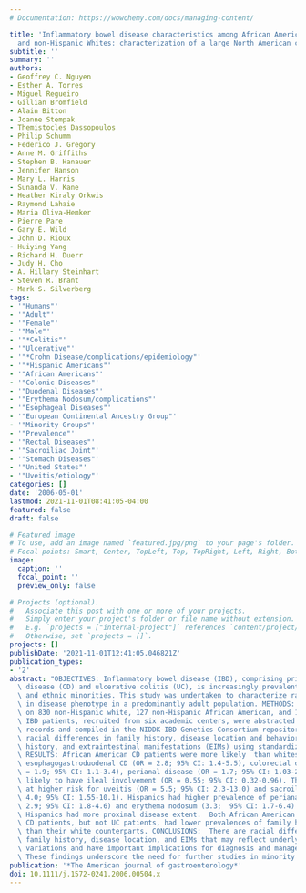 ```yaml
---
# Documentation: https://wowchemy.com/docs/managing-content/

title: 'Inflammatory bowel disease characteristics among African Americans, Hispanics,
  and non-Hispanic Whites: characterization of a large North American cohort.'
subtitle: ''
summary: ''
authors:
- Geoffrey C. Nguyen
- Esther A. Torres
- Miguel Regueiro
- Gillian Bromfield
- Alain Bitton
- Joanne Stempak
- Themistocles Dassopoulos
- Philip Schumm
- Federico J. Gregory
- Anne M. Griffiths
- Stephen B. Hanauer
- Jennifer Hanson
- Mary L. Harris
- Sunanda V. Kane
- Heather Kiraly Orkwis
- Raymond Lahaie
- Maria Oliva-Hemker
- Pierre Pare
- Gary E. Wild
- John D. Rioux
- Huiying Yang
- Richard H. Duerr
- Judy H. Cho
- A. Hillary Steinhart
- Steven R. Brant
- Mark S. Silverberg
tags:
- '"Humans"'
- '"Adult"'
- '"Female"'
- '"Male"'
- '"*Colitis"'
- '"Ulcerative"'
- '"*Crohn Disease/complications/epidemiology"'
- '"*Hispanic Americans"'
- '"African Americans"'
- '"Colonic Diseases"'
- '"Duodenal Diseases"'
- '"Erythema Nodosum/complications"'
- '"Esophageal Diseases"'
- '"European Continental Ancestry Group"'
- '"Minority Groups"'
- '"Prevalence"'
- '"Rectal Diseases"'
- '"Sacroiliac Joint"'
- '"Stomach Diseases"'
- '"United States"'
- '"Uveitis/etiology"'
categories: []
date: '2006-05-01'
lastmod: 2021-11-01T08:41:05-04:00
featured: false
draft: false

# Featured image
# To use, add an image named `featured.jpg/png` to your page's folder.
# Focal points: Smart, Center, TopLeft, Top, TopRight, Left, Right, BottomLeft, Bottom, BottomRight.
image:
  caption: ''
  focal_point: ''
  preview_only: false

# Projects (optional).
#   Associate this post with one or more of your projects.
#   Simply enter your project's folder or file name without extension.
#   E.g. `projects = ["internal-project"]` references `content/project/deep-learning/index.md`.
#   Otherwise, set `projects = []`.
projects: []
publishDate: '2021-11-01T12:41:05.046821Z'
publication_types:
- '2'
abstract: "OBJECTIVES: Inflammatory bowel disease (IBD), comprising primarily of Crohn's\
  \ disease (CD) and ulcerative colitis (UC), is increasingly prevalent in racial\
  \ and ethnic minorities. This study was undertaken to characterize racial differences\
  \ in disease phenotype in a predominantly adult population. METHODS: Phenotype data\
  \ on 830 non-Hispanic white, 127 non-Hispanic African American, and 169 Hispanic\
  \ IBD patients, recruited from six academic centers, were abstracted from medical\
  \ records and compiled in the NIDDK-IBD Genetics Consortium repository. We characterized\
  \ racial differences in family history, disease location and behavior, surgical\
  \ history, and extraintestinal manifestations (EIMs) using standardized definitions.\
  \ RESULTS: African American CD patients were more likely  than whites to develop\
  \ esophagogastroduodenal CD (OR = 2.8; 95% CI: 1.4-5.5), colorectal disease (OR\
  \ = 1.9; 95% CI: 1.1-3.4), perianal disease (OR = 1.7; 95% CI: 1.03-2.8), but less\
  \ likely to have ileal involvement (OR = 0.55; 95% CI: 0.32-0.96). They were also\
  \ at higher risk for uveitis (OR = 5.5; 95% CI: 2.3-13.0) and sacroiliitis (OR =\
  \ 4.0; 95% CI: 1.55-10.1). Hispanics had higher prevalence of perianal CD (OR =\
  \ 2.9; 95% CI: 1.8-4.6) and erythema nodosum (3.3;  95% CI: 1.7-6.4). Among UC patients,\
  \ Hispanics had more proximal disease extent.  Both African American and Hispanic\
  \ CD patients, but not UC patients, had lower prevalences of family history of IBD\
  \ than their white counterparts. CONCLUSIONS:  There are racial differences in IBD\
  \ family history, disease location, and EIMs that may reflect underlying genetic\
  \ variations and have important implications for diagnosis and management of disease.\
  \ These findings underscore the need for further studies in minority populations."
publication: '*The American journal of gastroenterology*'
doi: 10.1111/j.1572-0241.2006.00504.x
---
```

